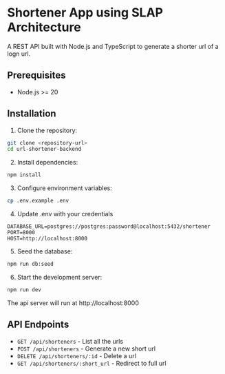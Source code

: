 # Shortener App using SLAP Architecture
A REST API built with Node.js and TypeScript to generate a shorter url of a logn url.

## Prerequisites
- Node.js >= 20

## Installation
1. Clone the repository:
```bash
git clone <repository-url>
cd url-shortener-backend
```

2. Install dependencies:
```bash
npm install
```

3. Configure environment variables:
```bash
cp .env.example .env
```

4. Update .env with your credentials
```
DATABASE_URL=postgres://postgres:password@localhost:5432/shortener
PORT=8000
HOST=http://localhost:8000
```

5. Seed the database:
```bash
npm run db:seed
```

6. Start the development server:
```bash
npm run dev
```

The api server will run at http://localhost:8000

## API Endpoints
- `GET /api/shorteners` - List all the urls
- `POST /api/shorteners` - Generate a new short url
- `DELETE /api/shorteners/:id` - Delete a url
- `GET /api/shorteners/:short_url` - Redirect to full url